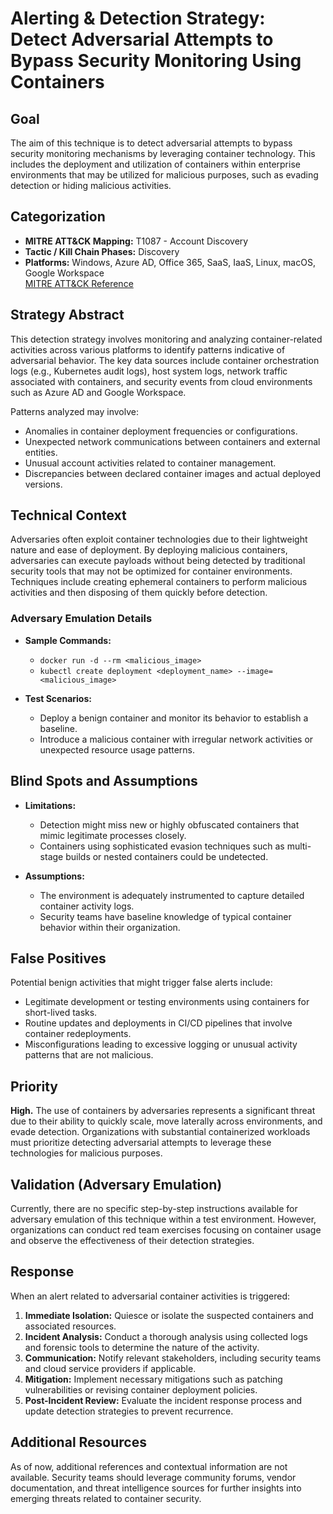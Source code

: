 # Alerting & Detection Strategy: Detect Adversarial Attempts to Bypass Security Monitoring Using Containers

## Goal
The aim of this technique is to detect adversarial attempts to bypass security monitoring mechanisms by leveraging container technology. This includes the deployment and utilization of containers within enterprise environments that may be utilized for malicious purposes, such as evading detection or hiding malicious activities.

## Categorization
- **MITRE ATT&CK Mapping:** T1087 - Account Discovery
- **Tactic / Kill Chain Phases:** Discovery
- **Platforms:** Windows, Azure AD, Office 365, SaaS, IaaS, Linux, macOS, Google Workspace  
[MITRE ATT&CK Reference](https://attack.mitre.org/techniques/T1087)

## Strategy Abstract
This detection strategy involves monitoring and analyzing container-related activities across various platforms to identify patterns indicative of adversarial behavior. The key data sources include container orchestration logs (e.g., Kubernetes audit logs), host system logs, network traffic associated with containers, and security events from cloud environments such as Azure AD and Google Workspace.

Patterns analyzed may involve:
- Anomalies in container deployment frequencies or configurations.
- Unexpected network communications between containers and external entities.
- Unusual account activities related to container management.
- Discrepancies between declared container images and actual deployed versions.

## Technical Context
Adversaries often exploit container technologies due to their lightweight nature and ease of deployment. By deploying malicious containers, adversaries can execute payloads without being detected by traditional security tools that may not be optimized for container environments. Techniques include creating ephemeral containers to perform malicious activities and then disposing of them quickly before detection.

### Adversary Emulation Details
- **Sample Commands:** 
  - `docker run -d --rm <malicious_image>`
  - `kubectl create deployment <deployment_name> --image=<malicious_image>`

- **Test Scenarios:**
  - Deploy a benign container and monitor its behavior to establish a baseline.
  - Introduce a malicious container with irregular network activities or unexpected resource usage patterns.

## Blind Spots and Assumptions
- **Limitations:** 
  - Detection might miss new or highly obfuscated containers that mimic legitimate processes closely.
  - Containers using sophisticated evasion techniques such as multi-stage builds or nested containers could be undetected.
  
- **Assumptions:**
  - The environment is adequately instrumented to capture detailed container activity logs.
  - Security teams have baseline knowledge of typical container behavior within their organization.

## False Positives
Potential benign activities that might trigger false alerts include:
- Legitimate development or testing environments using containers for short-lived tasks.
- Routine updates and deployments in CI/CD pipelines that involve container redeployments.
- Misconfigurations leading to excessive logging or unusual activity patterns that are not malicious.

## Priority
**High.** The use of containers by adversaries represents a significant threat due to their ability to quickly scale, move laterally across environments, and evade detection. Organizations with substantial containerized workloads must prioritize detecting adversarial attempts to leverage these technologies for malicious purposes.

## Validation (Adversary Emulation)
Currently, there are no specific step-by-step instructions available for adversary emulation of this technique within a test environment. However, organizations can conduct red team exercises focusing on container usage and observe the effectiveness of their detection strategies.

## Response
When an alert related to adversarial container activities is triggered:
1. **Immediate Isolation:** Quiesce or isolate the suspected containers and associated resources.
2. **Incident Analysis:** Conduct a thorough analysis using collected logs and forensic tools to determine the nature of the activity.
3. **Communication:** Notify relevant stakeholders, including security teams and cloud service providers if applicable.
4. **Mitigation:** Implement necessary mitigations such as patching vulnerabilities or revising container deployment policies.
5. **Post-Incident Review:** Evaluate the incident response process and update detection strategies to prevent recurrence.

## Additional Resources
As of now, additional references and contextual information are not available. Security teams should leverage community forums, vendor documentation, and threat intelligence sources for further insights into emerging threats related to container security.